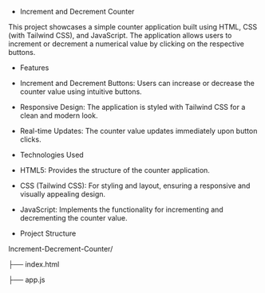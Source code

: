 * Increment and Decrement Counter
  
This project showcases a simple counter application built using HTML, CSS (with Tailwind CSS), and JavaScript. The application allows users to increment or decrement a numerical value by clicking on the respective buttons.

* Features
  
- Increment and Decrement Buttons: Users can increase or decrease the counter value using intuitive buttons.
  
- Responsive Design: The application is styled with Tailwind CSS for a clean and modern look.
  
- Real-time Updates: The counter value updates immediately upon button clicks.
  
* Technologies Used
  
- HTML5: Provides the structure of the counter application.
  
- CSS (Tailwind CSS): For styling and layout, ensuring a responsive and visually appealing design.
  
- JavaScript: Implements the functionality for incrementing and decrementing the counter value.
  
* Project Structure

Increment-Decrement-Counter/

├── index.html

├── app.js

